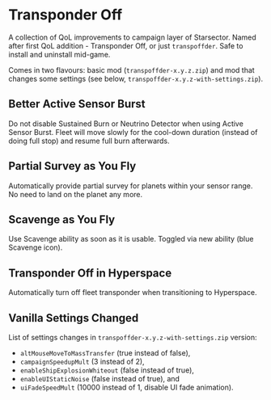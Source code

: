 # Transponder Off

A collection of QoL improvements to campaign layer of Starsector.
Named after first QoL addition - Transponder Off, or just `transpoffder`.
Safe to install and uninstall mid-game.

Comes in two flavours: basic mod (`transpoffder-x.y.z.zip`) and mod that changes some settings (see below, `transpoffder-x.y.z-with-settings.zip`).

## Better Active Sensor Burst

Do not disable Sustained Burn or Neutrino Detector when using Active Sensor Burst.
Fleet will move slowly for the cool-down duration (instead of doing full stop) and resume full burn afterwards.

## Partial Survey as You Fly

Automatically provide partial survey for planets within your sensor range.
No need to land on the planet any more.

## Scavenge as You Fly

Use Scavenge ability as soon as it is usable.
Toggled via new ability (blue Scavenge icon).

## Transponder Off in Hyperspace

Automatically turn off fleet transponder when transitioning to Hyperspace.

## Vanilla Settings Changed

List of settings changes in `transpoffder-x.y.z-with-settings.zip` version:

-   `altMouseMoveToMassTransfer` (true instead of false),
-   `campaignSpeedupMult` (3 instead of 2),
-   `enableShipExplosionWhiteout` (false instead of true),
-   `enableUIStaticNoise` (false instead of true), and
-   `uiFadeSpeedMult` (10000 instead of 1, disable UI fade animation).
